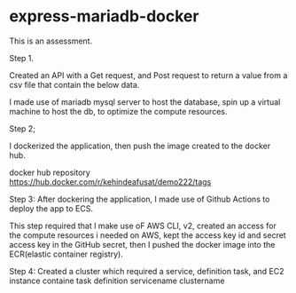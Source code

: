 # express-mariadb-docker

This is an assessment.

Step 1. 

Created an API with a Get request, and Post request to return a value from a csv file that contain the below data.

I made use of mariadb mysql server to host the database, spin up a virtual machine to host the db, to optimize the compute resources.


Step 2;

I dockerized the application, then push the image created to the docker hub.

docker hub repository https://hub.docker.com/r/kehindeafusat/demo222/tags

Step 3: After dockering the application, I made use of Github Actions to deploy the app to ECS.

This step required that I make use oF AWS CLI, v2, created an access for the compute resources i needed on AWS, kept the access key id and secret access key in the GitHub secret, then I pushed the docker image into the ECR(elastic container registry).

Step 4: Created a cluster which required a service, definition task, and EC2 instance 
containe
task definition
servicename
clustername


